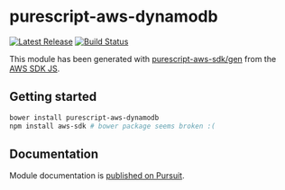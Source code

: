 # purescript-aws-dynamodb

[![Latest Release](https://pursuit.purescript.org/packages/purescript-aws-dynamodb/badge)](https://pursuit.purescript.org/packages/purescript-aws-dynamodb)
[![Build Status](https://app.wercker.com/status/5909b9e96d1080804b17a28f72f87b6b/s/master)](https://app.wercker.com/project/byKey/5909b9e96d1080804b17a28f72f87b6b)

This module has been generated with [purescript-aws-sdk/gen](https://github.com/purescript-aws-sdk/gen) from the [AWS SDK JS](https://github.com/aws/aws-sdk-js).

## Getting started

```sh
bower install purescript-aws-dynamodb
npm install aws-sdk # bower package seems broken :(
```

## Documentation

Module documentation is [published on Pursuit](http://pursuit.purescript.org/packages/purescript-aws-dynamodb).
